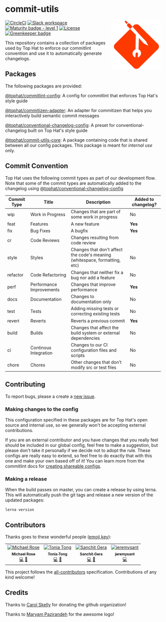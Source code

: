 # commit-utils

<span><img align="right" src="./docs/logo.svg" alt="Logo"></span>

[![CircleCI](https://circleci.com/gh/tophat/commit-utils/tree/master.svg?style=svg)](https://circleci.com/gh/tophat/commit-utils/tree/master)
[![Slack workspace](https://slackinvite.dev.tophat.com/badge.svg)](https://opensource.tophat.com/slack)
[![Maturity badge - level 1](https://img.shields.io/badge/Maturity-Level%201%20--%20New%20Project-yellow.svg)](https://github.com/tophat/getting-started/blob/master/scorecard.md)
[![License](https://img.shields.io/badge/License-Apache%202.0-blue.svg)](https://opensource.org/licenses/Apache-2.0) [![Greenkeeper badge](https://badges.greenkeeper.io/tophat/commit-utils.svg)](https://greenkeeper.io/)


This repository contains a collection of packages used by Top Hat to enforce our commitlint convention and use it to automatically generate changelogs. 

## Packages

The following packages are provided: 

[@tophat/commitlint-config](https://github.com/tophat/commit-utils/tree/master/packages/commitlint-config): A config for commitlint that enforces Top Hat's style guide

[@tophat/commitizen-adapter](https://github.com/tophat/commit-utils/tree/master/packages/commitizen-adapter): An adapter for commitizen that helps you interactively build semantic commit messages

[@tophat/conventional-changelog-config](https://github.com/tophat/commit-utils/tree/master/packages/conventional-changelog-config): A preset for conventional-changelog built on Top Hat's style guide

[@tophat/commit-utils-core](https://github.com/tophat/commit-utils/tree/master/packages/commit-utils-core): A package containing code that is shared between all our config packages. This package is meant for *internal use* only.   


## Commit Convention 

Top Hat uses the following commit types as part of our development flow. Note that some of the commit types are automatically added to the changelog using [@tophat/conventional-changelog-config](https://github.com/tophat/commit-utils/tree/master/packages/conventional-changelog-config)

| Commit Type | Title | Description | Added to changelog? |
| --- | --- | --- | --- | 
| wip | Work in Progress | Changes that are part of some work in progress | No
| feat | Features | A new feature | **Yes**
| fix | Bug Fixes | A bugfix | **Yes** 
| cr | Code Reviews | Changes resulting from code review 
| style | Styles | Changes that don't affect the code's meaning (whitespace, formatting, etc) | No
| refactor | Code Refactoring | Changes that neither fix a bug nor add a feature | No
| perf | Performance Improvements | Changes that improve performance | **Yes**
| docs | Documentation | Changes to documentation only | No 
| test | Tests | Adding missing tests or correcting existing tests | No
| revert | Reverts | Reverts a previous commit | **Yes** 
| build | Builds | Changes that affect the build system or external dependencies | No 
| ci | Continous Integration | Changes to our CI configuration files and scripts | No
| chore | Chores | Other changes that don't modify src or test files | No

## Contributing
To report bugs, please a create a [new issue](https://github.com/tophat/commit-utils/issues).

### Making changes to the config
This configuration specified in these packages are for Top Hat's open source and internal use, so we generally won't be accepting external contributions.

If you are an external contributor and you have changes that you really feel should be included in our global config, feel free to make a suggestion, but please don't take it personally if we decide not to adopt the rule.
These configs are really easy to extend, so feel free to do exactly that with this one and make your own based off of it!
You can learn more from the commitlint docs for [creating shareable configs](https://eslint.org/docs/developer-guide/shareable-configs).


### Making a release

When the build passes on master, you can create a release by using lerna. This will automatically push the git tags and release a new version of the updated packages:

```
lerna version
```

## Contributors

Thanks goes to these wonderful people ([emoji key](https://allcontributors.org/docs/en/emoji-key)):

<!-- ALL-CONTRIBUTORS-LIST:START - Do not remove or modify this section -->
<!-- prettier-ignore -->
<table><tr><td align="center"><a href="http://msrose.github.io"><img src="https://avatars3.githubusercontent.com/u/3495264?v=4" width="100px;" alt="Michael Rose"/><br /><sub><b>Michael Rose</b></sub></a><br /><a href="https://github.com/tophat/commit-utils/commits?author=msrose" title="Code">💻</a> <a href="https://github.com/tophat/commit-utils/commits?author=msrose" title="Documentation">📖</a></td><td align="center"><a href="https://github.com/Yuuki-chan"><img src="https://avatars1.githubusercontent.com/u/5069639?v=4" width="100px;" alt="Tonia Tong"/><br /><sub><b>Tonia Tong</b></sub></a><br /><a href="https://github.com/tophat/commit-utils/commits?author=Yuuki-chan" title="Code">💻</a> <a href="https://github.com/tophat/commit-utils/commits?author=Yuuki-chan" title="Documentation">📖</a></td><td align="center"><a href="http://www.sanchitgera.ca"><img src="https://avatars0.githubusercontent.com/u/8632167?v=4" width="100px;" alt="Sanchit Gera"/><br /><sub><b>Sanchit Gera</b></sub></a><br /><a href="https://github.com/tophat/commit-utils/commits?author=sanchitgera" title="Code">💻</a> <a href="https://github.com/tophat/commit-utils/commits?author=sanchitgera" title="Documentation">📖</a></td><td align="center"><a href="https://github.com/JeremySant"><img src="https://avatars1.githubusercontent.com/u/9597842?v=4" width="100px;" alt="jeremysant"/><br /><sub><b>jeremysant</b></sub></a><br /><a href="https://github.com/tophat/commit-utils/commits?author=JeremySant" title="Code">💻</a></td></tr></table>

<!-- ALL-CONTRIBUTORS-LIST:END -->

This project follows the [all-contributors](https://github.com/all-contributors/all-contributors) specification. Contributions of any kind welcome!

## Credits

Thanks to [Carol Skelly](https://github.com/iatek) for donating the github organization!

Thanks to [Maryam Pazirandeh](https://github.com/maryampaz) for the awesome logo!

